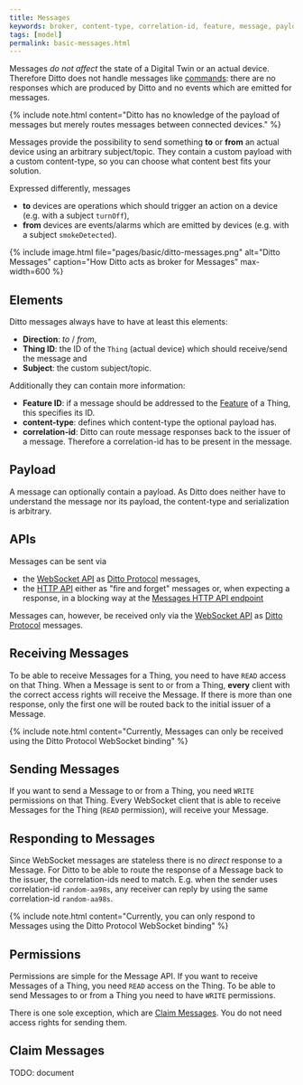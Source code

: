 ```yaml
---
title: Messages
keywords: broker, content-type, correlation-id, feature, message, payload, thing
tags: [model]
permalink: basic-messages.html
---
```


Messages *do not affect* the state of a Digital Twin or an actual device.
Therefore Ditto does not handle messages like [commands](basic-signals-command.html): there are no responses which are
produced by Ditto and no events which are emitted for messages.

  {%
    include note.html content="Ditto has no knowledge of the payload of messages but merely routes messages between
    connected devices."
  %}

Messages provide the possibility to send something **to** or **from** an actual device using an arbitrary subject/topic.
They contain a custom payload with a custom content-type, so you can choose what content best 
fits your solution.

Expressed differently, messages
* **to** devices are operations which should trigger an action on a device (e.g. with a subject `turnOff`),
* **from** devices are events/alarms which are emitted by devices (e.g. with a subject `smokeDetected`).

{% include image.html file="pages/basic/ditto-messages.png" alt="Ditto Messages" caption="How Ditto acts as broker for Messages" max-width=600 %}

## Elements

Ditto messages always have to have at least this elements:
* **Direction**: *to* / *from*,
* **Thing ID**: the ID of the `Thing` (actual device) which should receive/send the message and
* **Subject**: the custom subject/topic.

Additionally they can contain more information:
* **Feature ID**: if a message should be addressed to the [Feature](basic-feature.html) of a Thing, this specifies 
  its ID.
* **content-type**: defines which content-type the optional payload has.
* **correlation-id**: Ditto can route message responses back to the issuer of a message. Therefore a correlation-id has
  to be present in the message.

## Payload

A message can optionally contain a payload. As Ditto does neither have to understand the message nor its payload, the 
content-type and serialization is arbitrary.

## APIs

Messages can be sent via
* the [WebSocket API](protocol-bindings-websocket.html) as [Ditto Protocol](protocol-overview.html) messages,
* the [HTTP API](httpapi-overview.html) either as "fire and forget" messages or, when expecting a response, in a
  blocking way at the [Messages HTTP API endpoint](http-api-doc.html#/Messages)

Messages can, however, be received only via the [WebSocket API](protocol-bindings-websocket.html) as
[Ditto Protocol](protocol-overview.html) messages.

## Receiving Messages

To be able to receive Messages for a Thing, you need to have `READ` access on that Thing.
When a Message is sent to or from a Thing, **every** client with the correct
access rights will receive the Message. If there is more than one response, only the
first one will be routed back to the initial issuer of a Message.

{% include note.html content="Currently, Messages can only be received using the
 Ditto Protocol WebSocket binding" %}

## Sending Messages

If you want to send a Message to or from a Thing, you need `WRITE` permissions on that Thing.
Every WebSocket client that is able to receive Messages for the Thing (`READ` permission), will receive your Message.

## Responding to Messages

Since WebSocket messages are stateless there is no *direct* response to a Message.
For Ditto to be able to route the response of a Message back to the issuer, the
correlation-ids need to match. E.g. when the sender uses correlation-id `random-aa98s`,
any receiver can reply by using the same correlation-id `random-aa98s`.

{% include note.html content="Currently, you can only respond to Messages using the
 Ditto Protocol WebSocket binding" %}

## Permissions

Permissions are simple for the Message API. If you want to receive Messages of a Thing,
you need `READ` access on the Thing. To be able to send Messages to or from a Thing
you need to have `WRITE` permissions.

There is one sole exception, which are [Claim Messages](#claim-messages). You do
not need access rights for sending them.

## Claim Messages

TODO: document 
